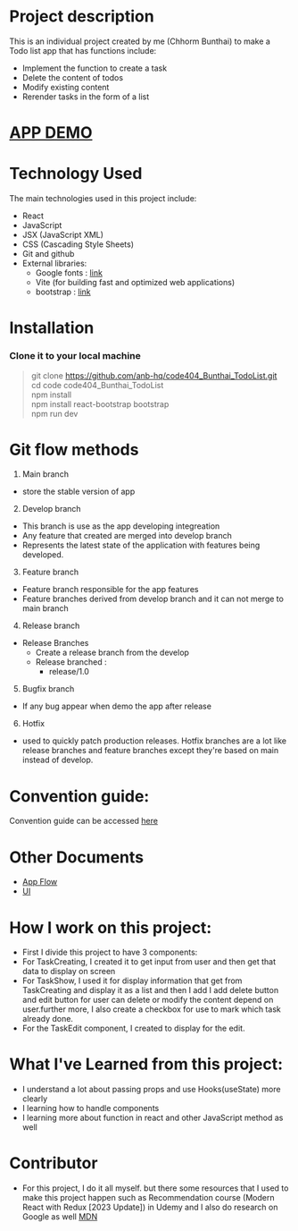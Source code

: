 # Project description
This is an individual project created by me (Chhorm Bunthai) to make a Todo list app that has functions include:
- Implement the function to create a task
- Delete the content of todos
- Modify existing content
- Rerender tasks in the form of a list

# [APP DEMO](https://todo-list-bt.vercel.app/)
# Technology Used
The main technologies used in this project include:
- React
- JavaScript
- JSX (JavaScript XML)
- CSS (Cascading Style Sheets)
- Git and github 
- External libraries:
    - Google fonts : [link](https://fonts.google.com/specimen/Lato?query=lato)
    - Vite (for building fast and optimized web applications)
    - bootstrap : [link](https://getbootstrap.com/)
# Installation
### Clone it to your local machine
> git clone https://github.com/anb-hq/code404_Bunthai_TodoList.git<br>
> cd code code404_Bunthai_TodoList<br>
> npm install<br>
> npm install react-bootstrap bootstrap<br>
> npm run dev

# Git flow methods
1. Main branch
- store the stable version of app
2. Develop branch
- This branch is use as the app developing integreation
- Any feature that created are merged into develop branch
- Represents the latest state of the application with features being developed.
3. Feature branch
- Feature branch responsible for the app features
- Feature branches derived from develop branch and it can not merge to main branch
4. Release branch
- Release Branches
    - Create a release branch from the develop
    - Release branched :
        - release/1.0
5. Bugfix branch
- If any bug appear when demo the app after release
6. Hotfix
- used to quickly patch production releases. Hotfix branches are a lot like release branches and feature branches except they're based on main instead of develop.
# Convention guide:
Convention guide can be accessed [here](https://www.notion.so/Convention-Guide-Todo-React-App-1-207f0a11b6ae44f687ddcc906ca2a5cf?pvs=4)
# Other Documents
- [App Flow](https://drive.google.com/file/d/1yRpQYafJ6CQJS9l5hhTRrL-X4d0nfiOV/view?usp=sharing)
- [UI](https://www.figma.com/file/AnThVbLMKUlMmVr3FwG7IR/Todo-list-APP?type=design&node-id=0%3A1&mode=design&t=ZHVhmU2enG3LThKA-1)
# How I work on this project:
- First I divide this project to have 3 components:
- For TaskCreating, I created it to get input from user and then get that data to display on screen 
- For TaskShow, I used it for display information that get from TaskCreating and display it as a list and then I add I add delete button and edit button for user can delete or modify the content depend on user.further more, I also create a checkbox for use to mark which task already done.
- For the TaskEdit component, I created to display for the edit.
# What I've Learned from this project:
- I understand a lot about passing props and use Hooks(useState) more clearly
- I learning how to handle components
- I learning more about function in react and other JavaScript method as well
# Contributor
- For this project, I do it all myself. but there some resources that I used to make this project happen such as  Recommendation course (Modern React with Redux [2023 Update]) in Udemy and I also do research on Google as well [MDN](https://developer.mozilla.org/en-US/)
